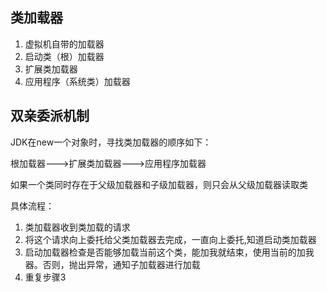 ## 类加载器

1. 虚拟机自带的加载器
2. 启动类（根）加载器
3. 扩展类加载器
4. 应用程序（系统类）加载器



## 双亲委派机制

JDK在new一个对象时，寻找类加载器的顺序如下：

根加载器--->扩展类加载器--->应用程序加载器

如果一个类同时存在于父级加载器和子级加载器，则只会从父级加载器读取类



具体流程：

1. 类加载器收到类加载的请求
2. 将这个请求向上委托给父类加载器去完成，一直向上委托,知道启动类加载器
3. 启动加载器检查是否能够加载当前这个类，能加我就结束，使用当前的加我器。否则，抛出异常，通知子加载器进行加载
4. 重复步骤3
